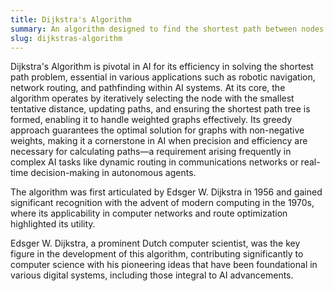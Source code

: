 ```yaml
---
title: Dijkstra's Algorithm
summary: An algorithm designed to find the shortest path between nodes in a graph, which is widely used in AI for optimizing traversals across networks and structures.
slug: dijkstras-algorithm
---
```


Dijkstra's Algorithm is pivotal in AI for its efficiency in solving the shortest path problem, essential in various applications such as robotic navigation, network routing, and pathfinding within AI systems. At its core, the algorithm operates by iteratively selecting the node with the smallest tentative distance, updating paths, and ensuring the shortest path tree is formed, enabling it to handle weighted graphs effectively. Its greedy approach guarantees the optimal solution for graphs with non-negative weights, making it a cornerstone in AI when precision and efficiency are necessary for calculating paths—a requirement arising frequently in complex AI tasks like dynamic routing in communications networks or real-time decision-making in autonomous agents.

The algorithm was first articulated by Edsger W. Dijkstra in 1956 and gained significant recognition with the advent of modern computing in the 1970s, where its applicability in computer networks and route optimization highlighted its utility.

Edsger W. Dijkstra, a prominent Dutch computer scientist, was the key figure in the development of this algorithm, contributing significantly to computer science with his pioneering ideas that have been foundational in various digital systems, including those integral to AI advancements.
